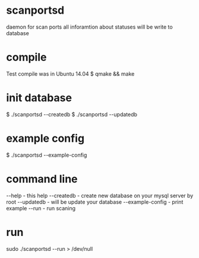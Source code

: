 # scanportsd
daemon for scan ports
all inforamtion about statuses will be write to database

# compile
Test compile was in Ubuntu 14.04
$ qmake && make

# init database
$ ./scanportsd --createdb
$ ./scanportsd --updatedb

# example config
$ ./scanportsd --example-config

# command line
--help - this help
--createdb - create new database on your mysql server by root
--updatedb - will be update your database
--example-config - print example
--run - run scaning

# run
sudo ./scanportsd --run > /dev/null
